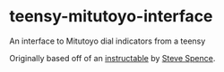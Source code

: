 # teensy-mitutoyo-interface
An interface to Mitutoyo dial indicators from a teensy

Originally based off of an [instructable](http://www.instructables.com/id/Interfacing-a-Digital-Micrometer-to-a-Microcontrol/) by [Steve Spence](http://arduinotronics.blogspot.com/).
